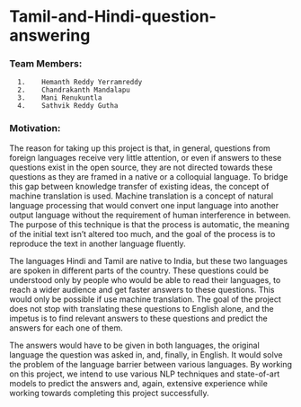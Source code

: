 # Tamil-and-Hindi-question-answering

### Team Members:
      1.	Hemanth Reddy Yerramreddy 
      2.	Chandrakanth Mandalapu
      3.	Mani Renukuntla
      4.	Sathvik Reddy Gutha
      

### Motivation:

The reason for taking up this project is that, in general, questions from foreign languages receive very little attention, or even if answers to these questions exist in the open source, they are not directed towards these questions as they are framed in a native or a colloquial language. To bridge this gap between knowledge transfer of existing ideas, the concept of machine translation is used. Machine translation is a concept of natural language processing that would convert one input language into another output language without the requirement of human interference in between. The purpose of this technique is that the process is automatic, the meaning of the initial text isn’t altered too much, and the goal of the process is to reproduce the text in another language fluently.

The languages Hindi and Tamil are native to India, but these two languages are spoken in different parts of the country. These questions could be understood only by people who would be able to read their languages, to reach a wider audience and get faster answers to these questions. This would only be possible if use machine translation. The goal of the project does not stop with translating these questions to English alone, and the impetus is to find relevant answers to these questions and predict the answers for each one of them. 

The answers would have to be given in both languages, the original language the question was asked in, and, finally, in English. It would solve the problem of the language barrier between various languages. By working on this project, we intend to use various NLP techniques and state-of-art models to predict the answers and, again, extensive experience while working towards completing this project successfully.

